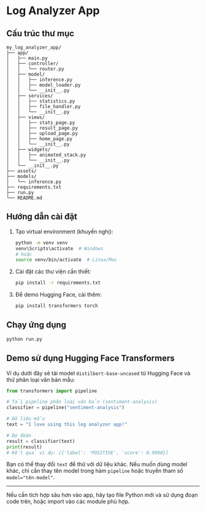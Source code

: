 # Log Analyzer App

## Cấu trúc thư mục

```
my_log_analyzer_app/
├── app/
│   ├── main.py
│   ├── controller/
│   │   └── router.py
│   ├── model/
│   │   ├── inference.py
│   │   ├── model_loader.py
│   │   └── __init__.py
│   ├── services/
│   │   ├── statistics.py
│   │   ├── file_handler.py
│   │   └── __init__.py
│   ├── views/
│   │   ├── stats_page.py
│   │   ├── result_page.py
│   │   ├── upload_page.py
│   │   ├── home_page.py
│   │   └── __init__.py
│   ├── widgets/
│   │   ├── animated_stack.py
│   │   └── __init__.py
│   └── __init__.py
├── assets/
├── models/
│   └── inference.py
├── requirements.txt
├── run.py
└── README.md
```

## Hướng dẫn cài đặt

1. Tạo virtual environment (khuyến nghị):
   ```bash
   python -m venv venv
   venv\Scripts\activate  # Windows
   # hoặc
   source venv/bin/activate  # Linux/Mac
   ```
2. Cài đặt các thư viện cần thiết:
   ```bash
   pip install -r requirements.txt
   ```

3. Để demo Hugging Face, cài thêm:
   ```bash
   pip install transformers torch
   ```

## Chạy ứng dụng

```bash
python run.py
```

## Demo sử dụng Hugging Face Transformers
Ví dụ dưới đây sẽ tải model `distilbert-base-uncased` từ Hugging Face và thử phân loại văn bản mẫu:

```python
from transformers import pipeline

# Tải pipeline phân loại văn bản (sentiment-analysis)
classifier = pipeline("sentiment-analysis")

# Dữ liệu mẫu
text = "I love using this log analyzer app!"

# Dự đoán
result = classifier(text)
print(result)
# Kết quả ví dụ: [{'label': 'POSITIVE', 'score': 0.9998}]
```

Bạn có thể thay đổi `text` để thử với dữ liệu khác. Nếu muốn dùng model khác, chỉ cần thay tên model trong hàm `pipeline` hoặc truyền tham số `model="tên-model"`.

---
Nếu cần tích hợp sâu hơn vào app, hãy tạo file Python mới và sử dụng đoạn code trên, hoặc import vào các module phù hợp. 